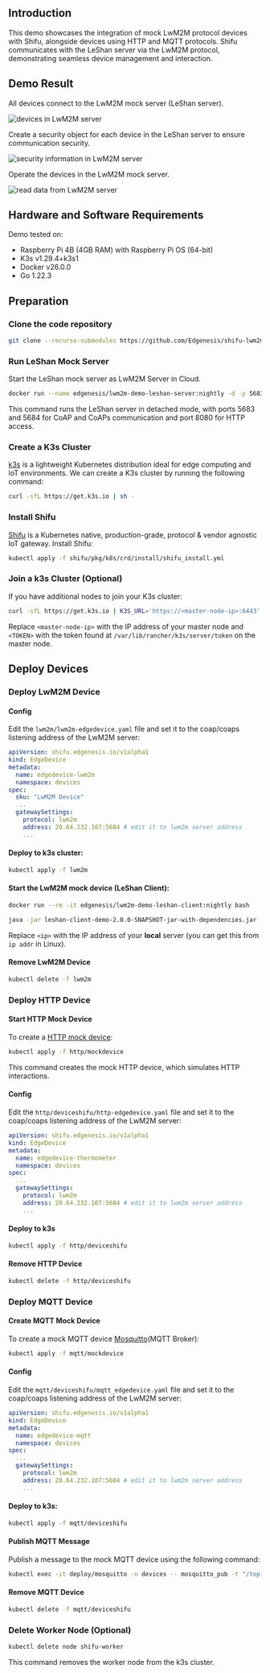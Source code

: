 ## Introduction

This demo showcases the integration of mock LwM2M protocol devices with Shifu, alongside devices using HTTP and MQTT protocols. Shifu communicates with the LeShan server via the LwM2M protocol, demonstrating seamless device management and interaction.


## Demo Result 

All devices connect to the LwM2M mock server (LeShan server).

![devices in LwM2M server](./images/leshan-server-demo.png)

Create a security object for each device in the LeShan server to ensure communication security.

![security information in LwM2M server](./images/leshan-server-demo-security.png)

Operate the devices in the LwM2M mock server.

![read data from LwM2M server](./images/leshan-server-demo-read.png)


## Hardware and Software Requirements

Demo tested on:
- Raspberry Pi 4B (4GB RAM) with Raspberry Pi OS (64-bit)
- K3s v1.29.4+k3s1
- Docker v26.0.0
- Go 1.22.3

## Preparation

### Clone the code repository

```bash
git clone --recurse-submodules https://github.com/Edgenesis/shifu-lwm2m-demo.git
```

### Run LeShan Mock Server

Start the LeShan mock server as LwM2M Server in Cloud.

```bash
docker run --name edgenesis/lwm2m-demo-leshan-server:nightly -d -p 5683:5683/udp -p 5684:5684/udp -p 8080:8080/tcp leshan-server
```

This command runs the LeShan server in detached mode, with ports 5683 and 5684 for CoAP and CoAPs communication and port 8080 for HTTP access.


### Create a K3s Cluster

[k3s](https://k3s.io/) is a lightweight Kubernetes distribution ideal for edge computing and IoT environments. We can create a K3s cluster by running the following command:

```bash
curl -sfL https://get.k3s.io | sh -
```

### Install Shifu

[Shifu](https://shifu.dev/) is a Kubernetes native, production-grade, protocol & vendor agnostic IoT gateway. 
Install Shifu:

```bash
kubectl apply -f shifu/pkg/k8s/crd/install/shifu_install.yml
```

### Join a k3s Cluster (Optional)

If you have additional nodes to join your K3s cluster:

```bash
curl -sfL https://get.k3s.io | K3S_URL='https://<master-node-ip>:6443' K3S_TOKEN='<TOKEN>' K3S_NODE_NAME=shifu-worker sh -
```

Replace `<master-node-ip>` with the IP address of your master node and `<TOKEN>` with the token found at `/var/lib/rancher/k3s/server/token` on the master node.

## Deploy Devices

### Deploy LwM2M Device

#### Config
Edit the `lwm2m/lwm2m-edgedevice.yaml` file and set it to the coap/coaps listening address of the LwM2M server:
```yaml
apiVersion: shifu.edgenesis.io/v1alpha1
kind: EdgeDevice
metadata:
  name: edgedevice-lwm2m
  namespace: devices
spec:
  sku: "LwM2M Device"
  ...
  gatewaySettings:
    protocol: lwm2m
    address: 20.64.232.107:5684 # edit it to lwm2m server address
    ...
```

#### Deploy to k3s cluster:

```bash
kubectl apply -f lwm2m
```

#### Start the LwM2M mock device (LeShan Client):

```bash
docker run --rm -it edgenesis/lwm2m-demo-leshan-client:nightly bash

java -jar leshan-client-demo-2.0.0-SNAPSHOT-jar-with-dependencies.jar -u coaps://<ip>:30001 -n test -i hint -p ABC123 -c TLS_PSK_WITH_AES_128_CCM_8
```
Replace `<ip>` with the IP address of your **local** server (you can get this from `ip addr` in Linux).

#### Remove LwM2M Device

```bash
kubectl delete -f lwm2m
```

### Deploy HTTP Device

#### Start HTTP Mock Device

To create a [HTTP mock device](https://shifu.dev/docs/tutorials/demo-try#2-interact-with-the-thermometer):

```bash
kubectl apply -f http/mockdevice
```

This command creates the mock HTTP device, which simulates HTTP interactions.

#### Config

Edit the `http/deviceshifu/http-edgedevice.yaml` file and set it to the coap/coaps listening address of the LwM2M server:

```yaml
apiVersion: shifu.edgenesis.io/v1alpha1
kind: EdgeDevice
metadata:
  name: edgedevice-thermometer
  namespace: devices
spec:
  ...
  gatewaySettings:
    protocol: lwm2m
    address: 20.64.232.107:5684 # edit it to lwm2m server address
    ...
```


#### Deploy to k3s

```bash
kubectl apply -f http/deviceshifu
```


#### Remove HTTP Device

```bash
kubectl delete -f http/deviceshifu
```

### Deploy MQTT Device

#### Create MQTT Mock Device

To create a mock MQTT device [Mosquitto](https://mosquitto.org/)(MQTT Broker):

```bash
kubectl apply -f mqtt/mockdevice
```

#### Config

Edit the `mqtt/deviceshifu/mqtt_edgedevice.yaml` file and set it to the coap/coaps listening address of the LwM2M server:

```yaml
apiVersion: shifu.edgenesis.io/v1alpha1
kind: EdgeDevice
metadata:
  name: edgedevice-mqtt
  namespace: devices
spec:
  ...
  gatewaySettings:
    protocol: lwm2m
    address: 20.64.232.107:5684 # edit it to lwm2m server address
    ...
```

#### Deploy to k3s:

```bash
kubectl apply -f mqtt/deviceshifu
```


#### Publish MQTT Message

Publish a message to the mock MQTT device using the following command:

```bash
kubectl exec -it deploy/mosquitto -n devices -- mosquitto_pub -t "/topic/channel1" -m 'Hello, World'
```

#### Remove MQTT Device

```bash
kubectl delete -f mqtt/deviceshifu
```



### Delete Worker Node (Optional)

```bash
kubectl delete node shifu-worker
```

This command removes the worker node from the k3s cluster.
